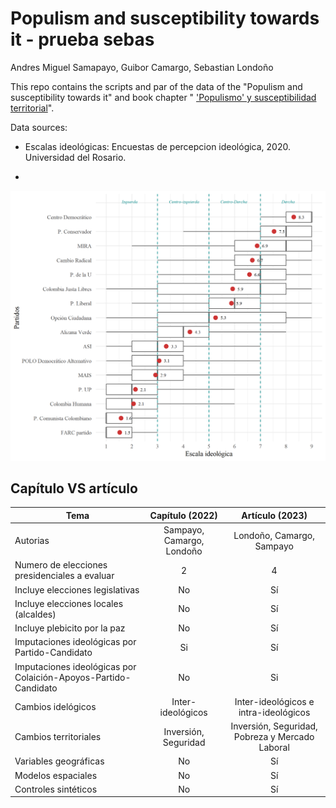 # Populism and susceptibility towards it - prueba sebas

Andres Miguel Samapayo, Guibor Camargo, Sebastian Londoño

This repo contains the scripts and par of the data of the "Populism and susceptibility towards it" and book chapter " ['Populismo' y susceptibilidad territorial](https://docs.google.com/document/d/1Fd9lXbB6gmsjJPTG6Mob7QjGW8AnfITLiFd95_yRNf0/edit?usp=sharing "Vea el capitulo del linbro aca")".

Data sources:

-   Escalas ideológicas: Encuestas de percepcion ideológica, 2020. Universidad del Rosario.

-   

![](02_figures/01_idiology_perceptions.png)

## Capítulo VS artículo

| Tema                                                            |      Capítulo (2022)      |                 Artículo (2023)                 |
|-----------------------------------------------------------------|:-------------------------:|:-----------------------------------------------:|
| Autorias                                                        | Sampayo, Camargo, Londoño |            Londoño, Camargo, Sampayo            |
| Numero de elecciones presidenciales a evaluar                   |             2             |                        4                        |
| Incluye elecciones legislativas                                 |            No             |                       Sí                        |
| Incluye elecciones locales (alcaldes)                           |            No             |                       Sí                        |
| Incluye plebicito por la paz                                    |            No             |                       Sí                        |
| Imputaciones ideológicas por Partido-Candidato                  |            Si             |                       Sí                        |
| Imputaciones ideológicas por Colaición-Apoyos-Partido-Candidato |            No             |                       Si                        |
| Cambios idelógicos                                              |     Inter-ideológicos     |      Inter-ideológicos e intra-ideológicos      |
| Cambios territoriales                                           |   Inversión, Seguridad    | Inversión, Seguridad, Pobreza y Mercado Laboral |
| Variables geográficas                                           |            No             |                       Sí                        |
| Modelos espaciales                                              |            No             |                       Sí                        |
| Controles sintéticos                                            |            No             |                       Sí                        |
